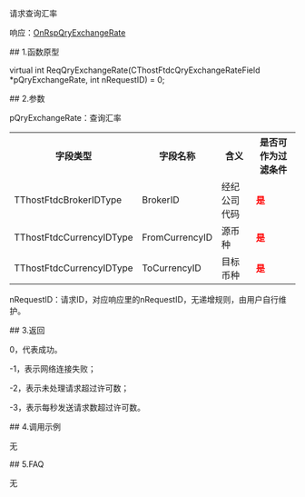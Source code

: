 <p>请求查询汇率</p>
<p>响应：<a href="../../CTHOSTFTDCTRADERAPI/ONRSPQRYEXCHANGERATE/">OnRspQryExchangeRate</a></p>
<span class="anchor" id="695c491b-83f8-4cdd-9466-0b3ad6d83479"></span>
## 1.函数原型
<p>virtual int ReqQryExchangeRate(CThostFtdcQryExchangeRateField *pQryExchangeRate, int nRequestID) = 0;</p>
<span class="anchor" id="0a9b4bf2-9628-45e0-8298-76d958f14e2c"></span>
## 2.参数
<p>pQryExchangeRate：查询汇率</p>
<table><tr><th style="TEXT-ALIGN: center;">字段类型</th><th style="TEXT-ALIGN: center;">字段名称</th><th style="TEXT-ALIGN: center;">含义</th><th style="TEXT-ALIGN: center;">是否可作为过滤条件</th></tr><tr><td style="TEXT-ALIGN: left;">TThostFtdcBrokerIDType</td>
<td style="TEXT-ALIGN: left;">BrokerID</td>
<td style="TEXT-ALIGN: left;">经纪公司代码</td>
<td style="TEXT-ALIGN: left;"><strong><font color="#FF0000">是</font></strong></td>
</tr>
<tr><td style="TEXT-ALIGN: left;">TThostFtdcCurrencyIDType</td>
<td style="TEXT-ALIGN: left;">FromCurrencyID</td>
<td style="TEXT-ALIGN: left;">源币种</td>
<td style="TEXT-ALIGN: left;"><strong><font color="#FF0000">是</font></strong></td>
</tr>
<tr><td style="TEXT-ALIGN: left;">TThostFtdcCurrencyIDType</td>
<td style="TEXT-ALIGN: left;">ToCurrencyID</td>
<td style="TEXT-ALIGN: left;">目标币种</td>
<td style="TEXT-ALIGN: left;"><strong><font color="#FF0000">是</font></strong></td>
</tr>
</table>
<p>nRequestID：请求ID，对应响应里的nRequestID，无递增规则，由用户自行维护。</p>
<span class="anchor" id="d0c1469d-a345-4f39-97a2-cb30b3d34b99"></span>
## 3.返回
<p>0，代表成功。</p>
<p>-1，表示网络连接失败；</p>
<p>-2，表示未处理请求超过许可数；</p>
<p>-3，表示每秒发送请求数超过许可数。</p>
<span class="anchor" id="3168d10c-60b7-49c5-8f27-9d0060c9b395"></span>
## 4.调用示例
<p>无</p>
<span class="anchor" id="0e28e5c2-8709-4548-a600-75b93f52397d"></span>
## 5.FAQ
<p>无</p>
